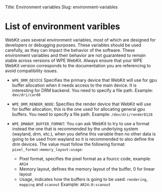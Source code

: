 Title: Environment variables
Slug: environment-variables

# List of environment varibles

WebKit uses several environment variables, most of which are designed for developers or debugging purposes. These variables should be used carefully, as they can impact the behavior of the software. These environment variables and their behavior are not guaranteed to remain stable across versions of WPE WebKit. Always ensure that your WPE WebKit version corresponds to the documentation you are referencing to avoid compatibility issues.

- `WPE_DRM_DEVICE`
Specifies the primary device that WebKit will use for gpu buffer allocation when it needs access to the main device. It is interesting for DRM backend. You need to specify a file path.
Example: `dev/dri/card0`

- `WPE_DRM_RENDER_NODE`:
Specifies the render device that WebKit will use for buffer allocation, this is the one used for allocating general gpu buffers. You need to specify a file path.
Example: `/dev/dri/renderD128`

- `WPE_DMABUF_BUFFER_FORMAT`:
You can ask WebKit to try to use a format instead the one that is recommended by the underlying system (wayland, drm, etc.), when you define this variable then no other data is going to be used from wayland so it is recommended to also define the drm devices. The value must follow the following format: `pixel_format:memory_layout:usage`:
    - Pixel format, specifies the pixel format as a fourcc code, example: `AR24`
    - Memory layout, defines the memory layout of the buffer, 0 for linear layout
    - Usage, indicates how the buffers is going to be used: `rendering`, `mapping` and `scanout`
Example: `AR24:0:scanout`


